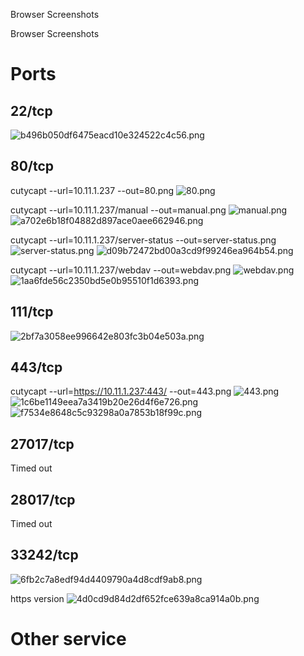 Browser Screenshots

Browser Screenshots

# Ports
## 22/tcp
![b496b050df6475eacd10e324522c4c56.png](../../../_resources/7efacfc8eec54f6aa4abf73677c70cfc.png)

## 80/tcp
cutycapt --url=10.11.1.237 --out=80.png
![80.png](../../../_resources/3490d8a08c014577aa0a8600090e53a6.png)

cutycapt --url=10.11.1.237/manual --out=manual.png
![manual.png](../../../_resources/b7a0aac6897f43d79893eef4d1b05eac.png)
![a702e6b18f04882d897ace0aee662946.png](../../../_resources/8bddc21cbb1341b683a0ef763c78c20e.png)

cutycapt --url=10.11.1.237/server-status --out=server-status.png
![server-status.png](../../../_resources/03aa7d4e375141c2bed53a1c76a0a0ad.png)
![d09b72472bd00a3cd9f99246ea964b54.png](../../../_resources/ddc995298b5b4546b47ae99beb7d55e0.png)

cutycapt --url=10.11.1.237/webdav --out=webdav.png
![webdav.png](../../../_resources/88745018dc7a4539bc994f0126dbffe3.png)
![1aa6fde56c2350bd5e0b95510f1d6393.png](../../../_resources/05285bc114414c2ca38efd8735332a48.png)

## 111/tcp
![2bf7a3058ee996642e803fc3b04e503a.png](../../../_resources/297f56cfc2af40f7b460dbf59d4fc1a9.png)

## 443/tcp
cutycapt --url=https://10.11.1.237:443/ --out=443.png
![443.png](../../../_resources/ff24c1e7e6c64b2883bb9eec0fdb75e8.png)
![1c6be1149eea7a3419b20e26d4f6e726.png](../../../_resources/be6970bcd11341d888b2a98c8be9c562.png)
![f7534e8648c5c93298a0a7853b18f99c.png](../../../_resources/124a2e530b4548ef94086f59f25e7061.png)

## 27017/tcp
Timed out

## 28017/tcp
Timed out

## 33242/tcp
![6fb2c7a8edf94d4409790a4d8cdf9ab8.png](../../../_resources/f2ca30d1e2f3466a879bf15df8dc76fc.png)

https version
![4d0cd9d84d2df652fce639a8ca914a0b.png](../../../_resources/75ad0915084d4f34a610f7de634fd604.png)





# Other service

